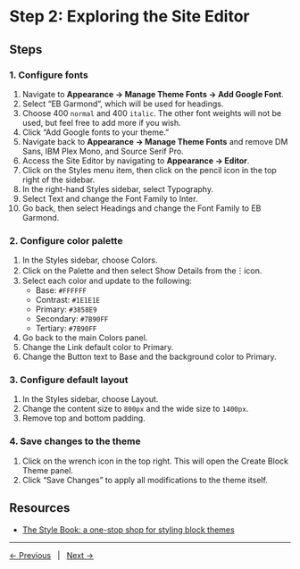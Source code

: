 # Step 2: Exploring the Site Editor

## Steps

### 1. Configure fonts
1. Navigate to **Appearance → Manage Theme Fonts → Add Google Font**.
2. Select “EB Garmond”, which will be used for headings.
3. Choose 400 `normal` and 400 `italic`. The other font weights will not be used, but feel free to add more if you wish.
4. Click “Add Google fonts to your theme.”
5. Navigate back to **Appearance → Manage Theme Fonts** and remove DM Sans, IBM Plex Mono, and Source Serif Pro.
6. Access the Site Editor by navigating to **Appearance → Editor**.
7. Click on the Styles menu item, then click on the pencil icon in the top right of the sidebar.
8. In the right-hand Styles sidebar, select Typography.
9. Select Text and change the Font Family to Inter.
10. Go back, then select Headings and change the Font Family to EB Garmond.

### 2. Configure color palette
1. In the Styles sidebar, choose Colors.
2. Click on the Palette and then select Show Details from the︙icon.
3. Select each color and update to the following:
    - Base: `#FFFFFF`
    - Contrast: `#1E1E1E`
    - Primary: `#3858E9`
    - Secondary: `#7B90FF`
    - Tertiary: `#7B90FF`
4. Go back to the main Colors panel.
5. Change the Link default color to Primary.
6. Change the Button text to Base and the background color to Primary.

### 3. Configure default layout
1. In the Styles sidebar, choose Layout.
2. Change the content size to `800px` and the wide size to `1400px`.
3. Remove top and bottom padding.

### 4. Save changes to the theme
1. Click on the wrench icon in the top right. This will open the Create Block Theme panel.
2. Click “Save Changes” to apply all modifications to the theme itself.


## Resources
- [The Style Book: a one-stop shop for styling block themes](https://developer.wordpress.org/news/2023/06/the-style-book-a-one-stop-shop-for-styling-block-themes/)

---
[← Previous](/steps/step-1/readme.md) &nbsp;&nbsp;|&nbsp;&nbsp; [Next →](/steps/step-3/readme.md)